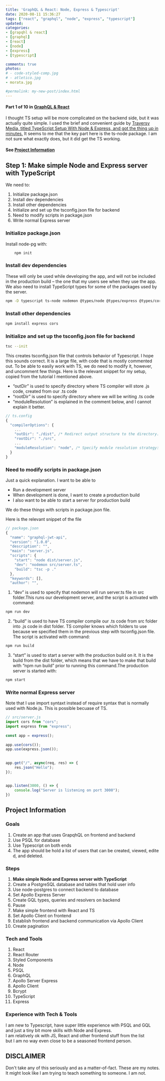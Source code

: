 ```yaml
---
title: 'GraphQL & React: Node, Express & Typescript'
date: 2020-08-11 15:36:27
tags: ["react", "graphql", "node", "express", "typescript"]
updated: 
categories: 
- [grapqhl & react]
- [graphql]
- [react]
- [node]
- [express]
- [typescript]

comments: true
photos: 
# - code-styled-comp.jpg
# - atletico.jpg
- morata.jpg

#permalink: my-new-post/index.html
---
```

#### Part 1 of 10 in [GraphQL & React](/angry-chaired-blog/categories/grapqhl-react/)

<!-- Step Content Start -->

<!-- tag plugin for relative path -->
<!-- {% asset_img featured-image code-styled-comp.jpg '"alt text - this will be shown in index excerpt" "title text the image path here is relative to the post folder"' %} -->

I thought TS setup will be more complicated on the backend side, but it was actually quite simple.
I used the brief and convenient guide by [Traversy Media, titled TypeScript Setup With Node & Express, and got the thing up in minutes.](https://www.youtube.com/watch?v=zRo2tvQpus8)
It seems to me that the key part here is the ts-node package. I am not sure what exactly does, but it did get the TS working.

<!--more-->

#### See [Project Information](#Project-Information)

## Step 1: Make simple Node and Express server with TypeScript

We need to:

1. Initialize package.json
2. Install dev dependencies
3. Install other dependencies
4. Initialize and set up the tsconfig.json file for backend
5. Need to modify scripts in package.json
6. Write normal Express server
   
### Initialize package.json

Install node-pg with:

```bash
    npm init
```

### Install dev dependencies

These will only be used while developing the app, and will not be included in the production build – the one that my users see when they use the app. 
We also need to install TypeScript types for some of the packages used by the server.

```bash
npm -D typescript ts-node nodemon @types/node @types/express @types/cors
```

### Install other dependencies

```bash
npm install express cors
```

### Initialize and set up the tsconfig.json file for backend

```bash
tsc --init
```

This creates tsconfig.json file that controls behavior of Typescript. I hope this sounds correct. It is a large file, with code that is mostly commented out. To be able to easily work with TS, we do need to modify it, however, and uncomment few things. 
Here is the relevant snippet for my setup, copied from the tutorial I mentioned above.

- “outDir” is used to specify directory where TS compiler will store .js code, created from our .ts code
- “rootDir” is used to specify directory where we will be writing .ts code
- “moduleResolution” is explained in the comment below, and I cannot explain it better. 

```js
// ts.config
{
  "compilerOptions": {
    ...
    "outDir": "./dist", /* Redirect output structure to the directory. */
    "rootDir": "./src",  
    ... 
    "moduleResolution": "node", /* Specify module resolution strategy: 'node' (Node.js) or 'classic' */
  }
}
```

### Need to modify scripts in package.json

Just a quick explanation. 
I want to be able to 

- Run a development server
- When development is done, I want to create a production build
- I also want to be able to start a server for production build

We do these things with scripts in package.json file.

Here is the relevant snippet of the file

```js
// package.json
{
  "name": "graphql-jwt-api",
  "version": "1.0.0",
  "description": "",
  "main": "server.js",
  "scripts": {
    "start": "node dist/server.js",
    "dev": "nodemon src/server.ts",
    "build": "tsc -p ."
  },
  "keywords": [],
  "author": "",
```

  
1. “dev” is used to specify that nodemon will run server.ts file in src folder.This runs our development server, and the script is activated with command:

```bash
npm run dev
```

2. “build” is used to have TS compiler compile our .ts code from src folder into .js code in dist folder. TS compiler knows which folders to use because we specified them in the previous step with tsconfig.json file. The script is activated with command:

```bash
npm run build
```

3. “start” is used to start a server with the production build on it. It is the build from the dist folder, which means that we have to make that build with “npm run build” prior to running this command.The production server is started with:

```bash
npm start
```

### Write normal Express server

Note that I use import syntaxt instead of require syntax that is normally used with Node.js. This is possible becuase of TS.

```js
// src/server.js
import cors from "cors";
import express from "express";
  
const app = express();
  
app.use(cors());
app.use(express.json());
  
  
app.get("/", async(req, res) => {
    res.json("Hello");
});
  
  
app.listen(3000, () => {
    console.log("Server is listening on port 3000");
})
```


<!-- End Step Content -->
<!-- Project Information -->

## Project Information

### Goals

1. Create an app that uses GrapqhQL on frontend and backend
2. Use PSQL for database
3. Use Typescript on both ends
4. The app should be hold a list of users that can be created, viewed, edited, and deleted.

### Steps

1. **Make simple Node and Express server with TypeScript**
2. Create a PostgreSQL database and tables that hold user info
3. Use node-postgres to connect backend to database
4. Set Apollo Express Server
5. Create GQL types, queries and resolvers on backend
6. Pause
7. Make simple frontend with React and TS
8. Set Apollo Client on frontend
9. Establish frontend and backend communication via Apollo Client
10. Create pagination

### Tech and Tools

1. React
2. React Router
3. Styled Components
4. Node
5. PSQL
6. GraphQL
7. Apollo Server Express
8. Apollo Client
9. Bcrypt
10. TypeScript
11. Express

### Experience with Tech & Tools
I am new to Typescript, have super little experience with PSQL and GQL and just a tiny bit more skills with Node and Express.
I am relatively ok with JS, React and other frontend stuff from the list but I am no way even close to be a seasoned frontend person.

## DISCLAIMER

Don't take any of this seriously and as a matter-of-fact. These are my notes. It might look like I am trying to teach something to someone. I am not.

